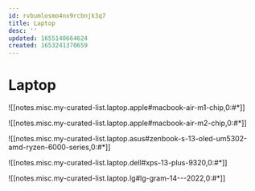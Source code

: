 ```yaml
---
id: rvbumlosmo4nx9rcbnjk3q7
title: Laptop
desc: ''
updated: 1655140664624
created: 1653241370659
---
```

# Laptop

![[notes.misc.my-curated-list.laptop.apple#macbook-air-m1-chip,0:#*]]

![[notes.misc.my-curated-list.laptop.apple#macbook-air-m2-chip,0:#*]]

![[notes.misc.my-curated-list.laptop.asus#zenbook-s-13-oled-um5302-amd-ryzen-6000-series,0:#*]]

![[notes.misc.my-curated-list.laptop.dell#xps-13-plus-9320,0:#*]]

![[notes.misc.my-curated-list.laptop.lg#lg-gram-14---2022,0:#*]]